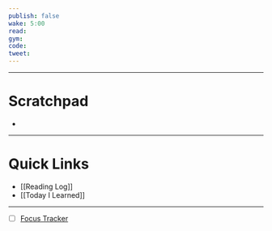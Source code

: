 ```yaml
---
publish: false
wake: 5:00
read:
gym:
code:
tweet:
---
```

***
# Scratchpad
- 



---
# Quick Links
- [[Reading Log]]
- [[Today I Learned]]
***
- [ ] [Focus Tracker](https://docs.google.com/spreadsheets/d/18ZL9CSRxE2z7pTKcaPGe3749GMO9Ov2UjVsRMQqShBk/edit#gid=696776801)